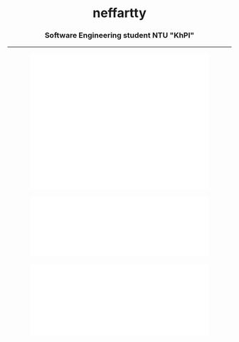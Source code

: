 <h1 align="center">neffartty</h1>
<h3 align="center">Software Engineering student NTU "KhPI"</h3>
<hr>
<p align="center"><img src="/github-metrics.svg" alt="metrics" width="400"></p>
<p align="center"><img src="/metrics.plugin.languages.indepth.svg" alt="languages" width="400"></p>
<p align="center"><img src="/metrics.plugin.activity.svg" alt="activity" width="400"></p>
